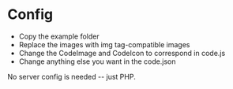 # Config

- Copy the example folder
- Replace the images with img tag-compatible images
- Change the CodeImage and CodeIcon to correspond in code.js
- Change anything else you want in the code.json

No server config is needed -- just PHP.
